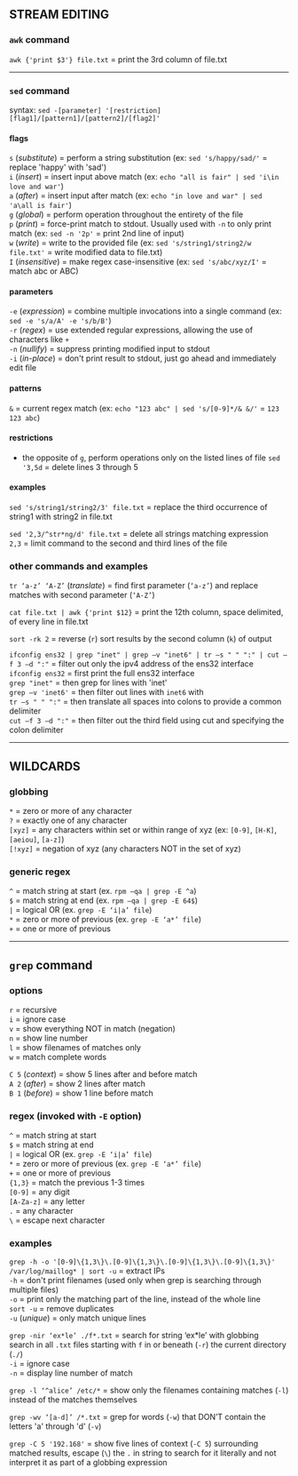 
## STREAM EDITING

### `awk` command

`awk {'print $3'} file.txt` = print the 3rd column of file.txt 

---
### `sed` command
syntax: `sed -[parameter] '[restriction] [flag1]/[pattern1]/[pattern2]/[flag2]'`

#### flags

`s` (*substitute*)  = perform a string substitution                                           (ex: `sed 's/happy/sad/'` = replace 'happy' with 'sad')  
`i` (*insert*)      = insert input above match                                                (ex: `echo "all is fair" | sed 'i\in love and war'`)  
`a` (*after*)       = insert input after match                                                (ex: `echo "in love and war" | sed 'a\all is fair'`)  
`g` (*global*)      = perform operation throughout the entirety of the file  
`p` (*print*)       = force-print match to stdout. Usually used with `-n` to only print match (ex: `sed -n '2p'` = print 2nd line of input)  
`w` (*write*)       = write to the provided file                                              (ex: `sed 's/string1/string2/w file.txt'` = write modified data to file.txt)  
`I` (*insensitive*) = make regex case-insensitive                                             (ex: `sed 's/abc/xyz/I'` = match abc or ABC)

#### parameters

`-e` (*expression*) = combine multiple invocations into a single command                      (ex: `sed -e 's/a/A' -e 's/b/B'`)  
`-r` (*regex*)      = use extended regular expressions, allowing the use of characters like `+`  
`-n` (*nullify*)    = suppress printing modified input to stdout  
`-i` (*in-place*)   = don't print result to stdout, just go ahead and immediately edit file

#### patterns

`&` = current regex match (ex: `echo "123 abc" | sed 's/[0-9]*/& &/'` = `123 123 abc`)

#### restrictions

- the opposite of `g`, perform operations only on the listed lines of file
`sed '3,5d` = delete lines 3 through 5

#### examples

`sed 's/string1/string2/3' file.txt` = replace the third occurrence of string1 with string2 in file.txt

`sed '2,3/^str*ng/d' file.txt`       = delete all strings matching expression  
                         `2,3`       = limit command to the second and third lines of the file  

### other commands and examples

`tr ‘a-z’ ‘A-Z’` (*translate*)    = find first parameter (`‘a-z’`) and replace matches with second parameter (`‘A-Z’`) 

`cat file.txt | awk {'print $12}` = print the 12th column, space delimited, of every line in file.txt 

`sort -rk 2`                      = reverse (`r`) sort results by the second column (`k`) of output 

`ifconfig ens32 | grep "inet" | grep –v "inet6" | tr –s " " ":" | cut –f 3 –d ":"` = filter out only the ipv4 address of the ens32 interface  
  `ifconfig ens32`  = first print the full ens32 interface  
  `grep "inet"`     = then grep for lines with 'inet'   
  `grep –v 'inet6'` = then filter out lines with `inet6` with   
  `tr –s " " ":"`   = then translate all spaces into colons  to provide a common delimiter  
  `cut –f 3 –d ":"` = then filter out the third field using cut and specifying the colon delimiter 

---
## WILDCARDS

### globbing

`*`      = zero or more of any character  
`?`      = exactly one of any character  
`[xyz]`  = any characters within set or within range of xyz (ex: `[0-9]`, `[H-K]`, `[aeiou]`, `[a-z]`)  
`[!xyz]` = negation of xyz (any characters NOT in the set of xyz)

### generic regex

`^` = match string at start    (ex. `rpm –qa | grep -E ^a`)  
`$` = match string at end      (ex. `rpm –qa | grep -E 64$`)  
`|` = logical OR               (ex. `grep -E ‘i|a’ file`)  
`*` = zero or more of previous (ex. `grep -E ‘a*’ file`)  
`+` = one or more of previous

---
## `grep` command

### options

`r` = recursive  
`i` = ignore case  
`v` = show everything NOT in match (negation)  
`n` = show line number  
`l` = show filenames of matches only  
`w` = match complete words

`C 5` (*context*) = show 5 lines after and before match  
`A 2` (*after*)   = show 2 lines after match  
`B 1` (*before*)  = show 1 line before match

### regex (invoked with `-E` option)

`^`        = match string at start  
`$`        = match string at end  
`|`        = logical OR               (ex. `grep -E ‘i|a’ file`)  
`*`        = zero or more of previous (ex. `grep -E ‘a*’ file`)  
`+`        = one or more of previous  
`{1,3}`    = match the previous 1-3 times  
`[0-9]`    = any digit  
`[A-Za-z]` = any letter  
`.`        = any character  
`\`        = escape next character

### examples

`grep -h -o '[0-9]\{1,3\}\.[0-9]\{1,3\}\.[0-9]\{1,3\}\.[0-9]\{1,3\}' /var/log/maillog* | sort -u` = extract IPs  
  `-h`            = don't print filenames (used only when grep is searching through multiple files)  
  `-o`            = print only the matching part of the line, instead of the whole line  
  `sort -u`       = remove duplicates  
  `-u` (*unique*) = only match unique lines

`grep -nir ‘ex*le’ ./f*.txt` = search for string ‘ex*le’ with globbing  
search in all `.txt` files starting with `f` in or beneath (`-r`) the current directory (`./`)  
  `-i` = ignore case  
  `-n` = display line number of match

`grep -l ‘^alice’ /etc/*` = show only the filenames containing matches (`-l`) instead of the matches themselves

`grep -wv ‘[a-d]’ /*.txt` = grep for words (`-w`) that DON’T contain the letters 'a' through 'd' (`-v`)

`grep -C 5 '192.168'` = show five lines of context (`-C 5`) surrounding matched results, escape (`\`) the `.` in string to search for it literally and not interpret it as part of a globbing expression

